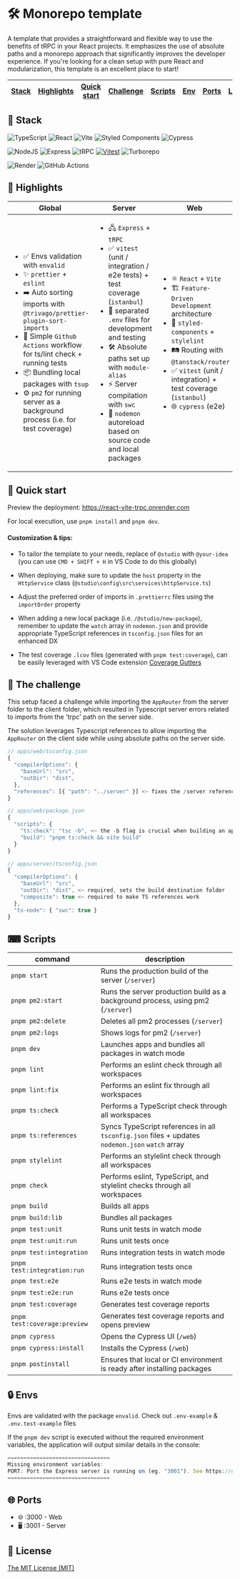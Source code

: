 # 🛠️ Monorepo template

A template that provides a straightforward and flexible way to use the benefits of tRPC in your React projects. It emphasizes the use of absolute paths and a monorepo approach that significantly improves the developer experience. If you're looking for a clean setup with pure React and modularization, this template is an excellent place to start!

| [Stack](#-stack) | [Highlights](#-highlights) | [Quick start](#-quick-start) | [Challenge](#-the-challenge) | [Scripts](#-scripts) | [Env](#-envs) | [Ports](#-ports) | [License](#-license) |
| ---------------- | -------------------------- | ---------------------------- | ---------------------------- | -------------------- | ------------- | ---------------- | -------------------- |

## 🔧 Stack

![TypeScript](https://img.shields.io/badge/typescript-%23007ACC.svg?style=for-the-badge&logo=typescript&logoColor=white)
![React](https://img.shields.io/badge/react-%2320232a.svg?style=for-the-badge&logo=react&logoColor=%2361DAFB)
![Vite](https://img.shields.io/badge/Vite-646CFF.svg?style=for-the-badge&logo=Vite&logoColor=white)
![Styled Components](https://img.shields.io/badge/styled--components-DB7093?style=for-the-badge&logo=styled-components&logoColor=white)
![Cypress](https://img.shields.io/badge/-cypress-%23E5E5E5?style=for-the-badge&logo=cypress&logoColor=058a5e)

![NodeJS](https://img.shields.io/badge/node.js-6DA55F?style=for-the-badge&logo=node.js&logoColor=white)
![Express](https://img.shields.io/badge/express.js-%23404d59.svg?style=for-the-badge&logo=express&logoColor=%2361DAFB)
![tRPC](https://img.shields.io/badge/tRPC-2596BE.svg?style=for-the-badge&logo=tRPC&logoColor=white)
[![Vitest](https://img.shields.io/badge/Vitest-%2314151B.svg?style=for-the-badge&logo=vitest&logoColor=white&color=green)](https://vitest.dev/)
![Turborepo](https://img.shields.io/badge/Turborepo-EF4444.svg?style=for-the-badge&logo=Turborepo&logoColor=white)

![Render](https://img.shields.io/badge/Render-%46E3B7.svg?style=for-the-badge&logo=render&logoColor=white)
![GitHub Actions](https://img.shields.io/badge/github%20actions-%232671E5.svg?style=for-the-badge&logo=githubactions&logoColor=white)

## 🌟 Highlights

| Global                                                                                                                                                                                                                                                                                                                                                                                      | Server                                                                                                                                                                                                                                                                                                                                                              | Web                                                                                                                                                                                                                                                                                         |
| ------------------------------------------------------------------------------------------------------------------------------------------------------------------------------------------------------------------------------------------------------------------------------------------------------------------------------------------------------------------------------------------- | ------------------------------------------------------------------------------------------------------------------------------------------------------------------------------------------------------------------------------------------------------------------------------------------------------------------------------------------------------------------- | ------------------------------------------------------------------------------------------------------------------------------------------------------------------------------------------------------------------------------------------------------------------------------------------- |
| <ul> <li>✅ Envs validation with `envalid` </li> <li>✨ `prettier` + `eslint`</li> <li>➡️ Auto sorting imports with `@trivago/prettier-plugin-sort-imports`</li> <li>🚀 Simple `Github Actions` workflow for ts/lint check + running tests</li> <li>📦 Bundling local packages with `tsup`</li> <li>⚙️ `pm2` for running server as a background process (i.e. for test coverage)</li> </ul> | <ul> <li>🖧 `Express` + `tRPC`</li> <li>✅ `vitest` (unit / integration / e2e tests) + test coverage (`istanbul`)</li> <li>🔑 separated `.env` files for development and testing</li> <li>🛠️ Absolute paths set up with `module-alias`</li> <li>⚡ Server compilation with `swc`</li> <li>🔄 `nodemon` autoreload based on source code and local packages</li> </ul> | <ul> <li>⚛️ `React` + `Vite`</li> <li>🏗️ `Feature-Driven Development` architecture</li> <li>💅 `styled-components` + `stylelint`</li> <li>🛤️ Routing with `@tanstack/router`</li> <li>✅ `vitest` (unit / integration) + test coverage (`istanbul`) </li> <li>🌐 `cypress` (e2e)</li> </ul> |

## 🚀 Quick start

Preview the deployment: https://react-vite-trpc.onrender.com

For local execution, use `pnpm install` and `pnpm dev`.

#### Customization & tips:

-  To tailor the template to your needs, replace of `@studio` with `@your-idea` (you can use `CMD + SHIFT + H` in VS Code to do this globally)

-  When deploying, make sure to update the `host` property in the `HttpService` class (`@studio\config\src\services\httpService.ts`)

-  Adjust the preferred order of imports in `.prettierrc` files using the `importOrder` property

-  When adding a new local package (i.e. `/@studio/new-package`), remember to update the `watch` array in `nodemon.json` and provide appropriate TypeScript references in `tsconfig.json` files for an enhanced DX

-  The test coverage `.lcov` files (generated with `pnpm test:coverage`), can be easily leveraged with VS Code extension [Coverage Gutters](https://marketplace.visualstudio.com/items?itemName=ryanluker.vscode-coverage-gutters)

## 🧩 The challenge

This setup faced a challenge while importing the `AppRouter` from the server folder to the client folder, which resulted in Typescript server errors related to imports from the 'trpc' path on the server side.

The solution leverages Typescript references to allow importing the `AppRouter` on the client side while using absolute paths on the server side.

```js
// apps/web/tsconfig.json
{
  "compilerOptions": {
    "baseUrl": "src",
    "outDir": "dist",
  },
  "references": [{ "path": "../server" }] <~ fixes the /server references on the /web
}

// apps/web/package.json
{
  "scripts": {
    "ts:check": "tsc -b", <~ the -b flag is crucial when building an app that has references in its tsconfig.json
    "build": "pnpm ts:check && vite build"
  }
}

// apps/server/tsconfig.json
{
  "compilerOptions": {
    "baseUrl": "src",
    "outDir": "dist", <~ required, sets the build destination folder
    "composite": true <~ required to make TS references work
  },
  "ts-node": { "swc": true }
}
```

## ⌨ Scripts

| command                      | description                                                                                     |
| ---------------------------- | ----------------------------------------------------------------------------------------------- |
| `pnpm start`                 | Runs the production build of the server (`/server`)                                             |
| `pnpm pm2:start`             | Runs the server production build as a background process, using pm2 (`/server`)                 |
| `pnpm pm2:delete`            | Deletes all pm2 processes (`/server`)                                                           |
| `pnpm pm2:logs`              | Shows logs for pm2 (`/server`)                                                                  |
| `pnpm dev`                   | Launches apps and bundles all packages in watch mode                                            |
| `pnpm lint`                  | Performs an eslint check through all workspaces                                                 |
| `pnpm lint:fix`              | Performs an eslint fix through all workspaces                                                   |
| `pnpm ts:check`              | Performs a TypeScript check through all workspaces                                              |
| `pnpm ts:references`         | Syncs TypeScript references in all `tsconfig.json` files + updates `nodemon.json` `watch` array |
| `pnpm stylelint`             | Performs an stylelint check through all workspaces                                              |
| `pnpm check`                 | Performs eslint, TypeScript, and stylelint checks through all workspaces                        |
| `pnpm build`                 | Builds all apps                                                                                 |
| `pnpm build:lib`             | Bundles all packages                                                                            |
| `pnpm test:unit`             | Runs unit tests in watch mode                                                                   |
| `pnpm test:unit:run`         | Runs unit tests once                                                                            |
| `pnpm test:integration`      | Runs integration tests in watch mode                                                            |
| `pnpm test:integration:run`  | Runs integration tests once                                                                     |
| `pnpm test:e2e`              | Runs e2e tests in watch mode                                                                    |
| `pnpm test:e2e:run`          | Runs e2e tests once                                                                             |
| `pnpm test:coverage`         | Generates test coverage reports                                                                 |
| `pnpm test:coverage:preview` | Generates test coverage reports and opens preview                                               |
| `pnpm cypress`               | Opens the Cypress UI (`/web`)                                                                   |
| `pnpm cypress:install`       | Installs the Cypress (`/web`)                                                                   |
| `pnpm postinstall`           | Ensures that local or CI environment is ready after installing packages                         |

## 🔒 Envs

Envs are validated with the package `envalid`. Check out `.env-example` & `.env.test-example` files

If the `pnpm dev` script is executed without the required environment variables, the application will output similar details in the console:

```js
================================
Missing environment variables:
PORT: Port the Express server is running on (eg. "3001"). See https://expressjs.com/en/starter/hello-world.html
================================
```

## 🌐 Ports

-  🌐 :3000 - Web
-  🖥️ :3001 - Server

## 📜 License

[The MIT License (MIT)](https://github.com/kuubson/react-vite-trpc/blob/main/LICENSE)

